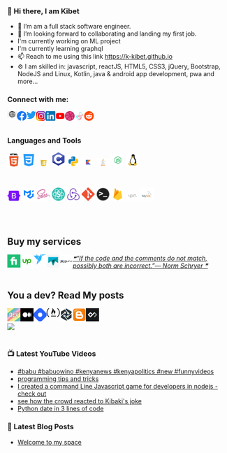 ### 👋 Hi there, I am Kibet 
- 🌱 I’m am a full stack software engineer.
- 💞️ I’m looking forward to collaborating and landing my first job.
- I'm currently working on ML project 
- I'm currently learning graphql 
- 📫 Reach to me using this link https://k-kibet.github.io
- ⚙️ I am skilled in: javascript, reactJS, HTML5, CSS3, jQuery, Bootstrap, NodeJS and Linux, Kotlin, java & android app development, pwa and more...

### Connect with me:

[<img align="left" alt="kibet" width="22px" src="https://github.com/K-kibet/K-kibet-K-kibet/blob/main/assets/web.png" />][website]

[<img align="left" alt="kibet" width="22px" src="https://github.com/K-kibet/K-kibet-K-kibet/blob/main/assets/facebook.png" />][facebook]

[<img align="left" alt="kibet" width="22px" src="https://github.com/K-kibet/K-kibet-K-kibet/blob/main/assets/twitter.png" />][twitter]

[<img align="left" alt="kibet" width="22px" src="https://github.com/K-kibet/K-kibet-K-kibet/blob/main/assets/instagram.png" />][instagram]

[<img align="left" alt="kibet" width="22px" src="https://github.com/K-kibet/K-kibet-K-kibet/blob/main/assets/linkedin.png" />][linkedin]

[<img align="left" alt="kibet" width="22px" src="https://github.com/K-kibet/K-kibet-K-kibet/blob/main/assets/youtube.png" />][youtubechannel] 

[<img align="left" alt="kibet" width="22px" src="https://github.com/K-kibet/K-kibet-K-kibet/blob/main/assets/dribble.png" />][dribble]

[<img align="left" alt="kibet" width="22px" src="https://github.com/K-kibet/K-kibet-K-kibet/blob/main/assets/tiktok.png" />][tiktok]

[<img align="left" alt="kibet" width="22px" src="https://github.com/K-kibet/K-kibet-K-kibet/blob/main/assets/reddit.png" />][reddit]


<br />
<br />

### Languages and Tools
<p float="left">

<img  alt="kibet" width="30px" src="https://github.com/K-kibet/K-kibet-K-kibet/blob/main/img/html.png" />

<img  alt="kibet" width="30px" src="https://github.com/K-kibet/K-kibet-K-kibet/blob/main/img/css.webp" />

<img  alt="kibet" width="30px" src="https://github.com/K-kibet/K-kibet-K-kibet/blob/main/img/logo-javascript-png-html-code-allows-to-embed-javascript-logo-in-your-website-587.png" />

<img  alt="kibet" width="30px" src="https://github.com/K-kibet/K-kibet-K-kibet/blob/main/img/c.png" />

<img  alt="kibet" width="30px" src="https://github.com/K-kibet/K-kibet-K-kibet/blob/main/img/python.png" />

<img  alt="kibet" width="30px" src="https://github.com/K-kibet/K-kibet-K-kibet/blob/main/img/kotlin.png" />

<img  alt="kibet" width="30px" src="https://github.com/K-kibet/K-kibet-K-kibet/blob/main/img/java.png" />

<img  alt="kibet" width="30px" src="https://github.com/K-kibet/K-kibet-K-kibet/blob/main/img/node1.png" />

<img  alt="kibet" width="30px" src="https://github.com/K-kibet/K-kibet-K-kibet/blob/main/img/linux.png" />

</p>

<br>

<p float="left">

<img  alt="kibet" width="30px" src="https://github.com/K-kibet/K-kibet-K-kibet/blob/main/img/Bootstrap_logo.svg.png" />

<img  alt="kibet" width="30px" src="https://github.com/K-kibet/K-kibet-K-kibet/blob/main/img/mui.png" />

<img  alt="kibet" width="30px" src="https://github.com/K-kibet/K-kibet-K-kibet/blob/main/img/sass.png" />

<img  alt="kibet" width="30px" src="https://github.com/K-kibet/K-kibet-K-kibet/blob/main/img/semantic.webp" />

<img  alt="kibet" width="30px" src="https://github.com/K-kibet/K-kibet-K-kibet/blob/main/img/redux.png" />

<img  alt="kibet" width="30px" src="https://github.com/K-kibet/K-kibet-K-kibet/blob/main/img/git.png" />

<img  alt="kibet" width="30px" src="https://github.com/K-kibet/K-kibet-K-kibet/blob/main/img/terminal.png" />

<img  alt="kibet" width="30px" src="https://github.com/K-kibet/K-kibet-K-kibet/blob/main/img/firebase.png" />

<img  alt="kibet" width="30px" src="https://github.com/K-kibet/K-kibet-K-kibet/blob/main/img/next.png" />

<img  alt="kibet" width="30px" src="https://github.com/K-kibet/K-kibet-K-kibet/blob/main/img/mysql.png" />

</p>


<br />
<br />

## Buy my services
[<img align="left" alt="kibet" width="30px" src="https://github.com/K-kibet/K-kibet-K-kibet/blob/main/assets/fiverr.png" />][fiverr]

[<img align="left" alt="kibet" width="30px" src="https://github.com/K-kibet/K-kibet-K-kibet/blob/main/assets/upwork.png" />][upwork]

[<img align="left" alt="kibet" width="30px" src="https://github.com/K-kibet/K-kibet-K-kibet/blob/main/assets/freelancer.png" />][freelancer]

[<img align="left" alt="kibet" width="30px" src="https://github.com/K-kibet/K-kibet-K-kibet/blob/main/assets/truelancer.png" />][truelancer]

[<img align="left" alt="kibet" width="30px" src="https://github.com/K-kibet/K-kibet-K-kibet/blob/main/assets/guru.png" />][guru]

<a href="https://github.com/marketplace/actions/quote-readme">
<!--STARTS_HERE_QUOTE_README-->
<i>❝“If the code and the comments do not match, possibly both are incorrect.”— Norm Schryer   ❞</i>
<!--ENDS_HERE_QUOTE_README-->
</a>


<br />
<br/>

## You a dev? Read My posts

[<img align="left" alt="kibet" width="30px" src="https://github.com/K-kibet/K-kibet-K-kibet/blob/main/assets/devto.png" />][dev.to]

[<img align="left" alt="kibet" width="30px" src="https://github.com/K-kibet/K-kibet-K-kibet/blob/main/assets/medium.png" />][medium]

[<img align="left" alt="kibet" width="30px" src="https://github.com/K-kibet/K-kibet-K-kibet/blob/main/assets/hashnode.png" />][hashnode]

[<img align="left" alt="kibet" width="30px" src="https://github.com/K-kibet/K-kibet-K-kibet/blob/main/assets/freecodecamp.png" />][freecodecamp]

[<img align="left" alt="kibet" width="30px" src="https://github.com/K-kibet/K-kibet-K-kibet/blob/main/assets/morioh.png" />][morioh]

[<img align="left" alt="kibet" width="30px" src="https://github.com/K-kibet/K-kibet-K-kibet/blob/main/assets/blogger.png" />][blogger]

[<img align="left" alt="kibet" width="30px" src="https://github.com/K-kibet/K-kibet-K-kibet/blob/main/assets/dailydev.webp" />][daily.dev]


<br/>
<br/>
 <img src="https://github-readme-stats.vercel.app/api/top-langs/?username=K-kibet&layout=compact" />
 
<!--START_SECTION:waka-->
<!--ENDS_SECTION:waka-->
<br />
<br />

### 📺 Latest YouTube Videos
<!-- YOUTUBE:START -->
- [#babu #babuowino #kenyanews #kenyapolitics #new #funnyvideos](https://www.youtube.com/watch?v=upZpTcq2Mvg)
- [programming tips and tricks](https://www.youtube.com/watch?v=UObeKXpuXlA)
- [I created a command Line Javascript game for developers in nodejs - check out](https://www.youtube.com/watch?v=JLWmdWK1f_Q)
- [see how the crowd reacted to Kibaki&#39;s joke](https://www.youtube.com/watch?v=Q1tOi5HuIGo)
- [Python date in 3 lines of code](https://www.youtube.com/watch?v=5F-rWtjI7AM)
<!-- YOUTUBE:END -->


### 📕 Latest Blog Posts
<!-- BLOG-POST-LIST:START -->
- [Welcome to my space](https://dev.to/kkibet/welcome-to-my-space-511l)
<!-- BLOG-POST-LIST:END -->



[website]: https://k-kibet.github.io/
[facebook]: https://www.facebook.com/kibetkorirc
[twitter]: https://twitter.com/ancientpupy
[instagram]: https://www.instagram.com/ancientpupy/
[linkedin]: https://www.linkedin.com/in/kibetkorir
[dribble]: https://dribbble.com/ancientpupy/about
[youtubechannel]: https://www.youtube.com/channel/UCGuHbwfZ2JHMDBpDLGtQhjQ
[codepen]: https://codepen.io/KKibet
[tiktok]: https://www.tiktok.com/@ancientpupy
[reddit]: https://www.reddit.com/user/kibetkorir

[fiverr]: https://www.fiverr.com/clawn45 
[upwork]: https://www.upwork.com/freelancers/~01d59fc71a1e549e64
[truelancer]: https://www.truelancer.com/freelancer/charleskibet
[freelancer]: https://www.freelancer.com/u/KibetK
[guru]: https://www.guru.com/freelancers/charles-kibet



[dev.to]:https://dev.to/kkibet
[medium]: 	https://medium.com/@kkibet
[morioh]: https://morioh.com/@61f5a35c35f9335efc6462cb
[daily.dev]: https://app.daily.dev/Kkibet
[hashnode]: https://hashnode.com/@Kkibet
[freecodecamp]: https://www.freecodecamp.org/kkibet
[blogger]: https://codespeardev.blogspot.com/

<!---
K-kibet/K-kibet is a ✨ special ✨ repository because its `README.md` (this file) appears on your GitHub profile.
You can click the Preview link to take a look at your changes.
--->
